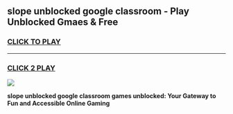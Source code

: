 
## slope unblocked google classroom - Play Unblocked Gmaes & Free
<h3>
<a href="https://news.freeplayer.one?title=slope_unblocked_google_classroom&ref=16F">CLICK TO PLAY</a></h3>
<hr>

<h3>
<a href="https://news.freeplayer.one?title=slope_unblocked_google_classroom&ref=16F">CLICK 2 PLAY</a>
  
</h3>

<a href="https://news.freeplayer.one?title=slope_unblocked_google_classroom&ref=16F/"><img src="https://clearcache.store/games.png"></a>


**slope unblocked google classroom games unblocked: Your Gateway to Fun and Accessible Online Gaming**
